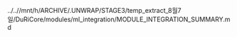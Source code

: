 ../..//mnt/h/ARCHIVE/.UNWRAP/STAGE3/temp_extract_8월7일/DuRiCore/modules/ml_integration/MODULE_INTEGRATION_SUMMARY.md